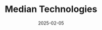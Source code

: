 ---  
layout: startup_page  
title: "Median Technologies"  
id: "mediantechnologies.com"  
permalink: "/mediantechnologiesmediantechnologies.com02052025/"  
website: "http://www.mediantechnologies.com"  
funding_round: "Debt"  
funding_amount: "€4M"  
investors: "Iris Capital"  
about: "Median Technologies develops AI-powered Software as a Medical Device (SaMD) for early cancer diagnostics. Their offerings include medical image analysis and management in oncology trials through iCRO, and the AI/ML-based suite, eyonis™. The company empowers biopharmaceutical entities and clinicians to advance patient care and expedite the development of novel therapies."  
markets: "AI, Healthtech"  
hq: "Sophia Antipolis, France"  
founded_year: "2002"  
linkedin: "https://www.linkedin.com/company/median-technologies"  
twitter: "https://twitter.com/MEDIANTechno"  
instagram: ""  
facebook: "https://www.facebook.com/MEDIAN-Technologies-2042849199275635/"  
crunchbase: "https://www.crunchbase.com/organization/median-technologies"  
pitchbook: "https://pitchbook.com/profiles/company/54763-93"  

date_display: "05-Feb-2025"  
date: "2025-02-05"

# SEO Optimization  
meta_title: "Median Technologies - Debt Funding (€4M)"  
meta_description: "Median Technologies, Median Technologies develops AI-powered Software as a Medical Device (SaMD) for early cancer diagnostics. Their offerings include medical image analys..."  
meta_keywords: "Median Technologies, AI, Healthtech, Debt funding"  
canonical_url: "https://startup.projectstartups.com/mediantechnologiesmediantechnologies.com02052025/"  
---